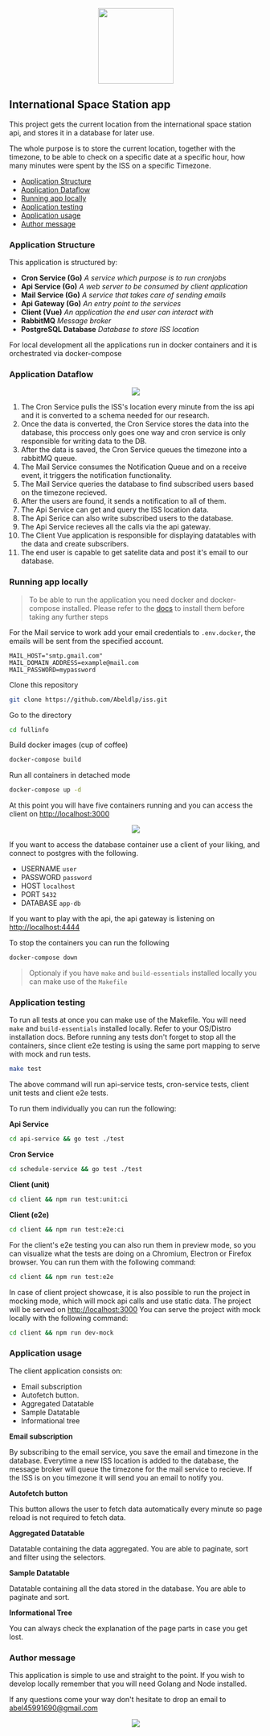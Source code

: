 <p align="center">
  <img
    src="assets/golang.png"
    height="150px"
  />
</p>

## International Space Station app

This project gets the current location from the international space station api, and stores it in a database for later use.

The whole purpose is to store the current location, together with the timezone, to be able to check on a specific date at a specific hour, how many minutes were spent by the ISS on a specific Timezone.

- [Application Structure](#application-structure)
- [Application Dataflow](#application-dataflow)
- [Running app locally](#running-app-locally)
- [Application testing](#application-testing)
- [Application usage](#application-usage)
- [Author message](#author-message)

### Application Structure

This application is structured by:

- **Cron Service (Go)** _A service which purpose is to run cronjobs_
- **Api Service (Go)** _A web server to be consumed by client application_
- **Mail Service (Go)** _A service that takes care of sending emails_
- **Api Gateway (Go)** _An entry point to the services_
- **Client (Vue)** _An application the end user can interact with_
- **RabbitMQ** _Message broker_
- **PostgreSQL Database** _Database to store ISS location_

For local development all the applications run in docker containers and it is orchestrated via docker-compose

### Application Dataflow

<p align="center">
  <img
    src="assets/app_design.png"
  />
</p>

1. The Cron Service pulls the ISS's location every minute from the iss api and it is converted to a schema needed for our research.
2. Once the data is converted, the Cron Service stores the data into the database, this proccess only goes one way and cron service is only responsible for writing data to the DB.
3. After the data is saved, the Cron Service queues the timezone into a rabbitMQ queue.
4. The Mail Service consumes the Notification Queue and on a receive event, it triggers the notification functionality.
5. The Mail Service queries the database to find subscribed users based on the timezone recieved.
6. After the users are found, it sends a notification to all of them.
7. The Api Service can get and query the ISS location data.
8. The Api Serice can also write subscribed users to the database.
9. The Api Service recieves all the calls via the api gateway.
10. The Client Vue application is responsible for displaying datatables with the data and create subscribers.
11. The end user is capable to get satelite data and post it's email to our database.

### Running app locally

> To be able to run the application you need docker and docker-compose installed. Please refer to the [docs](https://docs.docker.com/compose/install/) to install them before taking any further steps

For the Mail service to work add your email credentials to `.env.docker`, the emails will be sent from the specified account.

```
MAIL_HOST="smtp.gmail.com"
MAIL_DOMAIN_ADDRESS=example@mail.com
MAIL_PASSWORD=mypassword
```

Clone this repository

```bash
git clone https://github.com/Abeldlp/iss.git
```

Go to the directory

```bash
cd fullinfo
```

Build docker images (cup of coffee)

```bash
docker-compose build
```

Run all containers in detached mode

```bash
docker-compose up -d
```

At this point you will have five containers running and you can access the client on [http://localhost:3000](http://localhost:3000)

<p align="center">
  <img
    src="assets/preview.png"
  />
</p>
If you want to access the database container use a client of your liking, and connect to postgres with the following.

- USERNAME `user`
- PASSWORD `password`
- HOST `localhost`
- PORT `5432`
- DATABASE `app-db`

If you want to play with the api, the api gateway is listening on [http://localhost:4444](http://localhost:4444)

To stop the containers you can run the following

```bash
docker-compose down
```

> Optionaly if you have `make` and `build-essentials` installed locally you can make use of the `Makefile`

### Application testing

To run all tests at once you can make use of the Makefile. You will need `make` and `build-essentials` installed locally. Refer to your OS/Distro installation docs.
Before running any tests don't forget to stop all the containers, since client e2e testing is using the same port mapping to serve with mock and run tests.

```bash
make test
```

The above command will run api-service tests, cron-service tests, client unit tests and client e2e tests.

To run them individually you can run the following:

**Api Service**

```bash
cd api-service && go test ./test
```

**Cron Service**

```bash
cd schedule-service && go test ./test
```

**Client (unit)**

```bash
cd client && npm run test:unit:ci
```

**Client (e2e)**

```bash
cd client && npm run test:e2e:ci
```

For the client's e2e testing you can also run them in preview mode, so you can visualize what the tests are doing on a Chromium, Electron or Firefox browser.
You can run them with the following command:

```bash
cd client && npm run test:e2e
```

In case of client project showcase, it is also possible to run the project in mocking mode, which will mock api calls and use static data. The project will be served on [http://localhost:3000](http://localhost:3000)
You can serve the project with mock locally with the following command:

```bash
cd client && npm run dev-mock
```

### Application usage

The client application consists on:

- Email subscription
- Autofetch button.
- Aggregated Datatable
- Sample Datatable
- Informational tree

**Email subscription**

By subscribing to the email service, you save the email and timezone in the database.
Everytime a new ISS location is added to the database, the message broker will queue the timezone for the mail service to recieve. If the ISS is on you timezone it will send you an email to notify you.

**Autofetch button**

This button allows the user to fetch data automatically every minute so page reload is not required to fetch data.

**Aggregated Datatable**

Datatable containing the data aggregated. You are able to paginate, sort and filter using the selectors.

**Sample Datatable**

Datatable containing all the data stored in the database. You are able to paginate and sort.

**Informational Tree**

You can always check the explanation of the page parts in case you get lost.

### Author message

This application is simple to use and straight to the point. If you wish to develop locally remember that you will need Golang and Node installed.

If any questions come your way don't hesitate to drop an email to <abel45991690@gmail.com>

<p align="center">
  <img
    src="https://raw.githubusercontent.com/catppuccin/catppuccin/dev/assets/footers/gray0_ctp_on_line.svg?sanitize=true"
  />
</p>
